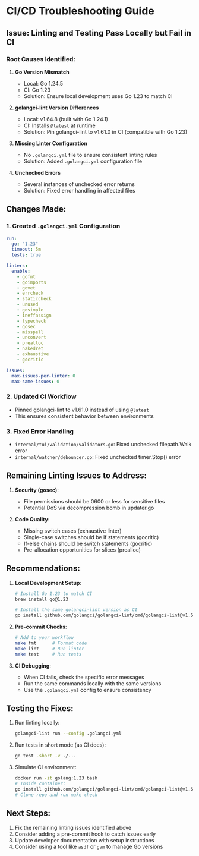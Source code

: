 # CI/CD Troubleshooting Guide

## Issue: Linting and Testing Pass Locally but Fail in CI

### Root Causes Identified:

1. **Go Version Mismatch**
   - Local: Go 1.24.5
   - CI: Go 1.23
   - Solution: Ensure local development uses Go 1.23 to match CI

2. **golangci-lint Version Differences**
   - Local: v1.64.8 (built with Go 1.24.1)
   - CI: Installs `@latest` at runtime
   - Solution: Pin golangci-lint to v1.61.0 in CI (compatible with Go 1.23)

3. **Missing Linter Configuration**
   - No `.golangci.yml` file to ensure consistent linting rules
   - Solution: Added `.golangci.yml` configuration file

4. **Unchecked Errors**
   - Several instances of unchecked error returns
   - Solution: Fixed error handling in affected files

## Changes Made:

### 1. Created `.golangci.yml` Configuration
```yaml
run:
  go: "1.23"
  timeout: 5m
  tests: true

linters:
  enable:
    - gofmt
    - goimports
    - govet
    - errcheck
    - staticcheck
    - unused
    - gosimple
    - ineffassign
    - typecheck
    - gosec
    - misspell
    - unconvert
    - prealloc
    - nakedret
    - exhaustive
    - gocritic

issues:
  max-issues-per-linter: 0
  max-same-issues: 0
```

### 2. Updated CI Workflow
- Pinned golangci-lint to v1.61.0 instead of using `@latest`
- This ensures consistent behavior between environments

### 3. Fixed Error Handling
- `internal/tui/validation/validators.go`: Fixed unchecked filepath.Walk error
- `internal/watcher/debouncer.go`: Fixed unchecked timer.Stop() error

## Remaining Linting Issues to Address:

1. **Security (gosec)**:
   - File permissions should be 0600 or less for sensitive files
   - Potential DoS via decompression bomb in updater.go

2. **Code Quality**:
   - Missing switch cases (exhaustive linter)
   - Single-case switches should be if statements (gocritic)
   - If-else chains should be switch statements (gocritic)
   - Pre-allocation opportunities for slices (prealloc)

## Recommendations:

1. **Local Development Setup**:
   ```bash
   # Install Go 1.23 to match CI
   brew install go@1.23
   
   # Install the same golangci-lint version as CI
   go install github.com/golangci/golangci-lint/cmd/golangci-lint@v1.61.0
   ```

2. **Pre-commit Checks**:
   ```bash
   # Add to your workflow
   make fmt      # Format code
   make lint     # Run linter
   make test     # Run tests
   ```

3. **CI Debugging**:
   - When CI fails, check the specific error messages
   - Run the same commands locally with the same versions
   - Use the `.golangci.yml` config to ensure consistency

## Testing the Fixes:

1. Run linting locally:
   ```bash
   golangci-lint run --config .golangci.yml
   ```

2. Run tests in short mode (as CI does):
   ```bash
   go test -short -v ./...
   ```

3. Simulate CI environment:
   ```bash
   docker run -it golang:1.23 bash
   # Inside container:
   go install github.com/golangci/golangci-lint/cmd/golangci-lint@v1.61.0
   # Clone repo and run make check
   ```

## Next Steps:

1. Fix the remaining linting issues identified above
2. Consider adding a pre-commit hook to catch issues early
3. Update developer documentation with setup instructions
4. Consider using a tool like `asdf` or `gvm` to manage Go versions